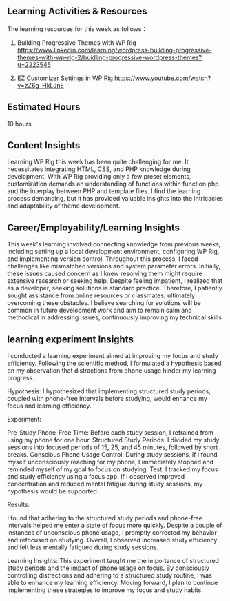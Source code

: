 ## Learning Activities & Resources
The learning resources for this week as follows：
1. Building Progressive Themes with WP Rig
https://www.linkedin.com/learning/wordpress-building-progressive-themes-with-wp-rig-2/buidling-progressive-wordpress-themes?u=2223545

2. EZ Customizer Settings in WP Rig
https://www.youtube.com/watch?v=zZ6g_HkLJnE

## Estimated Hours
10 hours

## Content Insights
Learning WP Rig this week has been quite challenging for me. It necessitates integrating HTML, CSS, and PHP knowledge during development. With WP Rig providing only a few preset elements, customization demands an understanding of functions within function.php and the interplay between PHP and template files. I find the learning process demanding, but it has provided valuable insights into the intricacies and adaptability of theme development.

## Career/Employability/Learning Insights

This week's learning involved connecting knowledge from previous weeks, including setting up a local development environment, configuring WP Rig, and implementing version control. Throughout this process, I faced challenges like mismatched versions and system parameter errors. Initially, these issues caused concern as I knew resolving them might require extensive research or seeking help. Despite feeling impatient, I realized that as a developer, seeking solutions is standard practice. Therefore, I patiently sought assistance from online resources or classmates, ultimately overcoming these obstacles. I believe searching for solutions will be common in future development work and aim to remain calm and methodical in addressing issues, continuously improving my technical skills


## learning experiment Insights

I conducted a learning experiment aimed at improving my focus and study efficiency. Following the scientific method, I formulated a hypothesis based on my observation that distractions from phone usage hinder my learning progress.

Hypothesis: I hypothesized that implementing structured study periods, coupled with phone-free intervals before studying, would enhance my focus and learning efficiency.

Experiment:

Pre-Study Phone-Free Time: Before each study session, I refrained from using my phone for one hour.
Structured Study Periods: I divided my study sessions into focused periods of 15, 25, and 45 minutes, followed by short breaks.
Conscious Phone Usage Control: During study sessions, if I found myself unconsciously reaching for my phone, I immediately stopped and reminded myself of my goal to focus on studying.
Test: I tracked my focus and study efficiency using a focus app. If I observed improved concentration and reduced mental fatigue during study sessions, my hypothesis would be supported.

Results:

I found that adhering to the structured study periods and phone-free intervals helped me enter a state of focus more quickly.
Despite a couple of instances of unconscious phone usage, I promptly corrected my behavior and refocused on studying.
Overall, I observed increased study efficiency and felt less mentally fatigued during study sessions.

Learning Insights:
This experiment taught me the importance of structured study periods and the impact of phone usage on focus. By consciously controlling distractions and adhering to a structured study routine, I was able to enhance my learning efficiency. Moving forward, I plan to continue implementing these strategies to improve my focus and study habits.

